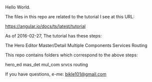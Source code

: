 Hello World.

The files in this repo are related to the tutorial I see at this URL:

https://angular.io/docs/ts/latest/tutorial

As of 2016-02-27, The tutorial has these steps:

The Hero Editor
Master/Detail
Multiple Components
Services
Routing

This repo contains folders which correspond to the above steps:

hero_ed
mas_det
mul_com
srvcs
routing

If you have questions,
e-me: bikle101@gmail.com


